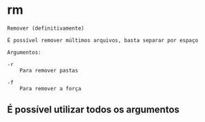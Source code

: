 # rm
    Remover (definitivamente)

    É possível remover múltimos arquivos, basta separar por espaço

    Argumentos:

    -r
        Para remover pastas

    -f
        Para remover a força

## É possível utilizar todos os argumentos